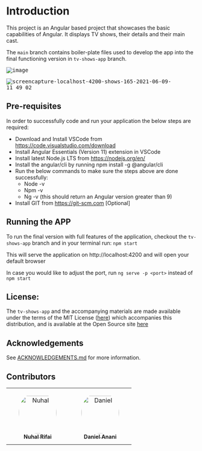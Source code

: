 # Introduction

This project is an Angular based project that showcases the basic capabilities of Angular. It displays TV shows, their details and their main cast.

The `main` branch contains boiler-plate files used to develop the app into the final functioning version in `tv-shows-app` branch.

<kbd>![image](https://user-images.githubusercontent.com/29376981/121323175-45a87c80-c918-11eb-84d2-1e8803e688b4.png)</kbd>

<kbd>![screencapture-localhost-4200-shows-165-2021-06-09-11_49_02](https://user-images.githubusercontent.com/29376981/121324383-5ad1db00-c919-11eb-82a0-7b8044ca8690.png)</kbd>

## Pre-requisites

In order to successfully code and run your application the below steps are required:

- Download and Install VSCode from https://code.visualstudio.com/download
- Install Angular Essentials (Version 11) extension in VSCode
- Install latest Node.js LTS from https://nodejs.org/en/
- Install the angular/cli by running npm install -g @angular/cli
- Run the below commands to make sure the steps above are done successfully:
  - Node -v
  - Npm -v
  - Ng -v (this should return an Angular version greater than 9) 
- Install GIT from https://git-scm.com [Optional]

## Running the APP

To run the final version with full features of the application, checkout the `tv-shows-app` branch and in your terminal run: `npm start`

This will serve the application on http://localhost:4200 and will open your default browser

In case you would like to adjust the port, run `ng serve -p <port>` instead of `npm start`

## License:

The `tv-shows-app` and the accompanying materials are made available
under the terms of the MIT License ([here](LICENSE.md)) which accompanies this
distribution, and is available at the Open Source site [here](https://opensource.org/licenses/MIT)

## Acknowledgements

See [ACKNOWLEDGEMENTS.md](./ACKNOWLEDGEMENTS.md) for more information.

## Contributors

<table>
<tr>
    <td align="center" style="word-wrap: break-word; width: 150.0; height: 150.0">
        <a href=https://github.com/nrifai>
            <img src=https://avatars.githubusercontent.com/u/29376981?v=4 width="100;"  style="border-radius:50%;align-items:center;justify-content:center;overflow:hidden;padding-top:10px" alt=Nuhal Rifai/>
            <br />
            <sub style="font-size:14px"><b>Nuhal Rifai</b></sub>
        </a>
    </td>
    <td align="center" style="word-wrap: break-word; width: 150.0; height: 150.0">
        <a href=https://github.com/dandashino>
            <img src=https://avatars.githubusercontent.com/u/9160931?v=4 width="100;"  style="border-radius:50%;align-items:center;justify-content:center;overflow:hidden;padding-top:10px" alt=Daniel Anani/>
            <br />
            <sub style="font-size:14px"><b>Daniel Anani</b></sub>
        </a>
    </td>
</tr>
</table>

##

